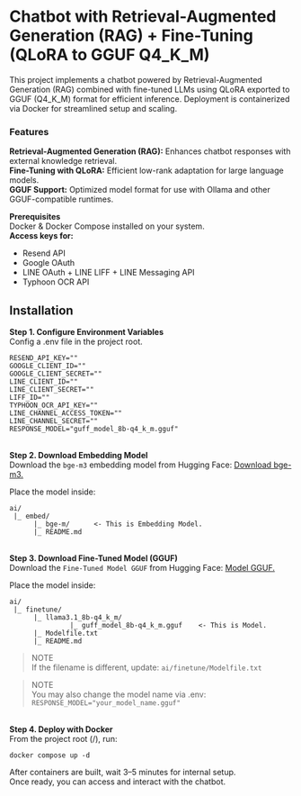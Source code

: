 # **Chatbot with Retrieval-Augmented Generation (RAG) + Fine-Tuning (QLoRA to GGUF Q4_K_M)**

This project implements a chatbot powered by Retrieval-Augmented Generation (RAG) combined with fine-tuned LLMs using QLoRA exported to GGUF (Q4_K_M) format for efficient inference.
Deployment is containerized via Docker for streamlined setup and scaling.

### Features
**Retrieval-Augmented Generation (RAG):** Enhances chatbot responses with external knowledge retrieval.\
**Fine-Tuning with QLoRA:** Efficient low-rank adaptation for large language models.\
**GGUF Support:** Optimized model format for use with Ollama and other GGUF-compatible runtimes.


**Prerequisites**\
Docker & Docker Compose installed on your system.\
**Access keys for:**
- Resend API
- Google OAuth
- LINE OAuth + LINE LIFF + LINE Messaging API
- Typhoon OCR API


## Installation
**Step 1. Configure Environment Variables**\
Config a .env file in the project root.
```
RESEND_API_KEY=""
GOOGLE_CLIENT_ID=""
GOOGLE_CLIENT_SECRET=""
LINE_CLIENT_ID=""
LINE_CLIENT_SECRET=""
LIFF_ID=""
TYPHOON_OCR_API_KEY=""
LINE_CHANNEL_ACCESS_TOKEN=""
LINE_CHANNEL_SECRET=""
RESPONSE_MODEL="guff_model_8b-q4_k_m.gguf"
```
\
**Step 2. Download Embedding Model**\
Download the `bge-m3` embedding model from Hugging Face: [Download bge-m3.](https://huggingface.co/BAAI/bge-m3)

Place the model inside:
```
ai/
 |_ embed/
      |_ bge-m/      <- This is Embedding Model.
      |_ README.md
```
\
**Step 3. Download Fine-Tuned Model (GGUF)**\
Download the `Fine-Tuned Model GGUF` from Hugging Face: [Model GGUF.](https://huggingface.co/PakornNZ/llama3.1_8b-q4_k_m)

Place the model inside:
```
ai/
 |_ finetune/
      |_ llama3.1_8b-q4_k_m/
               |_ guff_model_8b-q4_k_m.gguf    <- This is Model.
      |_ Modelfile.txt
      |_ README.md
```

> NOTE \
> If the filename is different, update: `ai/finetune/Modelfile.txt`

> NOTE \
> You may also change the model name via .env: `RESPONSE_MODEL="your_model_name.gguf"`

\
**Step 4. Deploy with Docker**\
From the project root (/), run:
```
docker compose up -d
```
After containers are built, wait 3–5 minutes for internal setup.\
Once ready, you can access and interact with the chatbot.
